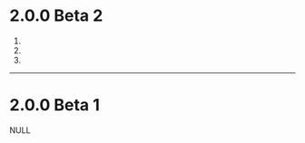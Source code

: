 2.0.0 Beta 2
============

<ol>
  <li></li>
  <li></li>
  <li></li>
</ol>

* * *
2.0.0 Beta 1
============
NULL
